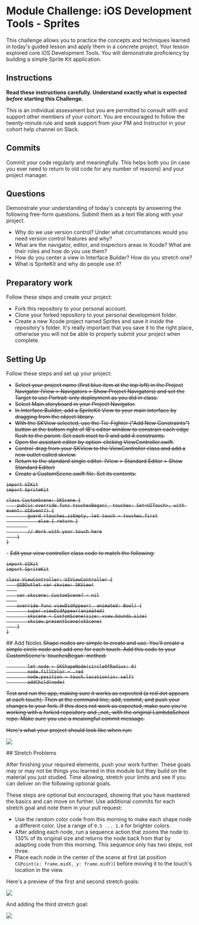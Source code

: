 # Module Challenge: iOS Development Tools - Sprites

This challenge allows you to practice the concepts and techniques learned in today's guided lesson and apply them in a concrete project. Your lesson explored core iOS Development Tools. You will demonstrate proficiency by building a simple Sprite Kit application.

## Instructions

**Read these instructions carefully. Understand exactly what is expected _before_ starting this Challenge.**

This is an individual assessment but you are permitted to consult with and support other members of your cohort. You are encouraged to follow the twenty-minute rule and seek support from your PM and Instructor in your cohort help channel on Slack. 

## Commits

Commit your code regularly and meaningfully. This helps both you (in case you ever need to return to old code for any number of reasons) and your project manager.

## Questions

Demonstrate your understanding of today's concepts by answering the following free-form questions. Submit them as a text file along with your project.

* Why do we use version control? Under what circumstances would you need version control features and why?
* What are the navigator, editor, and inspectors areas in Xcode? What are their roles and how do you use them?
* How do you center a view in Interface Builder? How do you stretch one?
* What is SpriteKit and why do people use it?


## Preparatory work

Follow these steps and create your project:

- Fork this repository to your personal account.
- Clone your forked repository to your personal development folder.
- Create a new Xcode project named Sprites and save it *inside* the repository's folder. It's really important that you save it to the right place, otherwise you will not be able to properly submit your project when complete.

## Setting Up

Follow these steps and set up your project:

- <s>Select your project name (first blue item at the top left) in the Project Navigator (View > Navigators > Show Project Navigators) and set the Target to use Portrait-only deployment as you did in class.</s>
- <s>Select Main.storyboard in your Project Navigator.</s>
- <s>In Interface Builder, add a SpriteKit View to your main interface by dragging from the object library.</s>
- <s>With the SKView selected, use the Tie-Fighter ("Add New Constraints") button at the bottom right of IB's editor window to constrain each edge flush to the parent. Set each inset to 0 and add 4 constraints.</s>
- <s>Open the assistant editor by option-clicking ViewController.swift.</s>
- <s>Control-drag from your SKView to the ViewController class and add a new outlet called skview.</s>
- <s>Return to the standard single editor. (View > Standard Editor > Show Standard Editor)</s>
- <s>Create a CustomScene.swift file. Set its contents:

```
import UIKit
import SpriteKit

class CustomScene: SKScene {
    public override func touchesBegan(_ touches: Set<UITouch>, with event: UIEvent?) {
        guard !touches.isEmpty, let touch = touches.first
            else { return }
        
        // Work with your touch here
    }
}
```
</s>
- <s>Edit your view controller class code to match the following:

```
import UIKit
import SpriteKit

class ViewController: UIViewController {
    @IBOutlet var skview: SKView!
    
    var skscene: CustomScene? = nil
    
    override func viewDidAppear(_ animated: Bool) {
        super.viewDidAppear(animated)
        skscene = CustomScene(size: view.bounds.size)
        skview.presentScene(skScene)
    }
}
```
</s>
## Add Nodes
<s>
Shape nodes are simple to create and use. You'll create a simple circle node and add one for each touch. Add this code to your CustomScene's `touchesBegan` method:

```
        let node = SKShapeNode(circleOfRadius: 8)
        node.fillColor = .red
        node.position = touch.location(in: self)
        addChild(node)
```
</s>
<s>Test and run the app, making sure it works as expected (a red dot appears at each touch). Then at the command line, add, commit, and push your changes to your fork. If this does not work as expected, make sure you're working with a forked repository and _not_ with the original LambdaSchool repo. Make sure you use a meaningful commit message.

Here's what your project should look like when run:

![](Previews/Preview1.gif)

</s>
## Stretch Problems

After finishing your required elements, push your work further. These goals may or may not be things you learned in this module but they build on the material you just studied. Time allowing, stretch your limits and see if you can deliver on the following optional goals.

These steps are optional but encouraged, showing that you have mastered the basics and can move on further. Use additional commits for each stretch goal and note them in your pull request:

* Use the random color code from this morning to make each shape node a different color. Use a range of `0.5 ... 1.0` for brighter colors.
* After adding each node, run a sequence action that zooms the node to 130% of its original size and returns the node back from that by adapting code from this morning. This sequence only has two steps, not three.
* Place each node in the center of the scene at first (at position `CGPoint(x: frame.midX, y: frame.midY)`) before moving it to the touch's location in the view.

Here's a preview of the first and second stretch goals:

![](Previews/Preview2.gif)

And adding the third stretch goal:

![](Previews/Preview3.gif)



